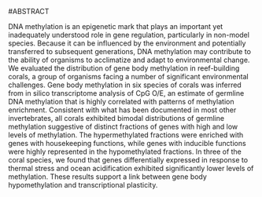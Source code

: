 #ABSTRACT

DNA methylation is an epigenetic mark that plays an important yet inadequately understood role in gene regulation, particularly in non-model species. Because it can be influenced by the environment and potentially transferred to subsequent generations, DNA methylation may contribute to the ability of organisms to acclimatize and adapt to environmental change. We evaluated the distribution of gene body methylation in reef-building corals, a group of organisms facing a number of significant environmental challenges. Gene body methylation in six species of corals was inferred from in silico transcriptome analysis of CpG O/E, an estimate of germline DNA methylation that is highly correlated with patterns of methylation enrichment. Consistent with what has been documented in most other invertebrates, all corals exhibited bimodal distributions of germline methylation suggestive of distinct fractions of genes with high and low levels of methylation. The hypermethylated fractions were enriched with genes with housekeeping functions, while genes with inducible functions were highly represented in the hypomethylated fractions. In three of the coral species, we found that genes differentially expressed in response to thermal stress and ocean acidification exhibited significantly lower levels of methylation. These results support a link between gene body hypomethylation and transcriptional plasticity.
    